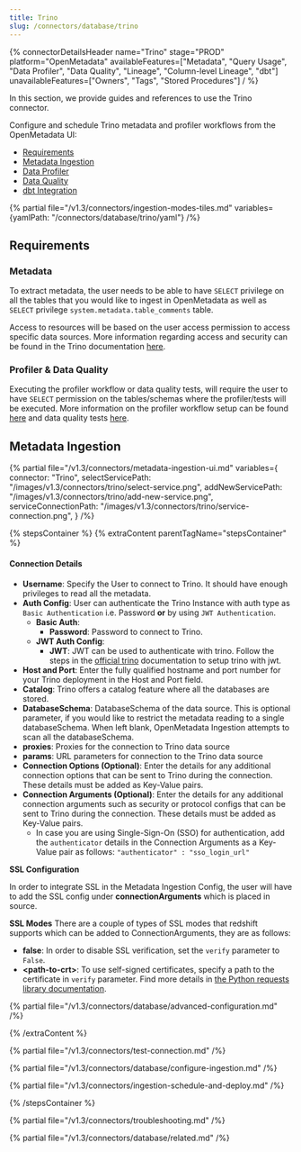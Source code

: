 ```yaml
---
title: Trino
slug: /connectors/database/trino
---
```


{% connectorDetailsHeader
name="Trino"
stage="PROD"
platform="OpenMetadata"
availableFeatures=["Metadata", "Query Usage", "Data Profiler", "Data Quality", "Lineage", "Column-level Lineage", "dbt"]
unavailableFeatures=["Owners", "Tags", "Stored Procedures"]
/ %}

In this section, we provide guides and references to use the Trino connector.

Configure and schedule Trino metadata and profiler workflows from the OpenMetadata UI:

- [Requirements](#requirements)
- [Metadata Ingestion](#metadata-ingestion)
- [Data Profiler](/connectors/ingestion/workflows/profiler)
- [Data Quality](/connectors/ingestion/workflows/data-quality)
- [dbt Integration](/connectors/ingestion/workflows/dbt)

{% partial file="/v1.3/connectors/ingestion-modes-tiles.md" variables={yamlPath: "/connectors/database/trino/yaml"} /%}

## Requirements

### Metadata

To extract metadata, the user needs to be able to have `SELECT` privilege on all the tables that you would like to ingest in OpenMetadata as well as `SELECT` privilege `system.metadata.table_comments` table.

Access to resources will be based on the user access permission to access specific data sources. More information regarding access and security can be found in the Trino documentation [here](https://trino.io/docs/current/security.html).

### Profiler & Data Quality

Executing the profiler workflow or data quality tests, will require the user to have `SELECT` permission on the tables/schemas where the profiler/tests will be executed. More information on the profiler workflow setup can be found [here](/connectors/ingestion/workflows/profiler) and data quality tests [here](/connectors/ingestion/workflows/data-quality).

## Metadata Ingestion
{% partial 
  file="/v1.3/connectors/metadata-ingestion-ui.md" 
  variables={
    connector: "Trino", 
    selectServicePath: "/images/v1.3/connectors/trino/select-service.png",
    addNewServicePath: "/images/v1.3/connectors/trino/add-new-service.png",
    serviceConnectionPath: "/images/v1.3/connectors/trino/service-connection.png",
} 
/%}

{% stepsContainer %}
{% extraContent parentTagName="stepsContainer" %}

#### Connection Details

- **Username**: Specify the User to connect to Trino. It should have enough privileges to read all the metadata.
- **Auth Config**: User can authenticate the Trino Instance with auth type as `Basic Authentication` i.e. Password **or** by using `JWT Authentication`.
  - **Basic Auth**:
    - **Password**: Password to connect to Trino.
  - **JWT Auth Config**:
    - **JWT**: JWT can be used to authenticate with trino. Follow the steps in the [official trino](https://trino.io/docs/current/security/jwt.html) documentation to setup trino with jwt.
- **Host and Port**: Enter the fully qualified hostname and port number for your Trino deployment in the Host and Port field.
- **Catalog**: Trino offers a catalog feature where all the databases are stored.
- **DatabaseSchema**: DatabaseSchema of the data source. This is optional parameter, if you would like to restrict the metadata reading to a single databaseSchema. When left blank, OpenMetadata Ingestion attempts to scan all the databaseSchema.
- **proxies**: Proxies for the connection to Trino data source
- **params**: URL parameters for connection to the Trino data source
- **Connection Options (Optional)**: Enter the details for any additional connection options that can be sent to Trino during the connection. These details must be added as Key-Value pairs.
- **Connection Arguments (Optional)**: Enter the details for any additional connection arguments such as security or protocol configs that can be sent to Trino during the connection. These details must be added as Key-Value pairs. 
  - In case you are using Single-Sign-On (SSO) for authentication, add the `authenticator` details in the Connection Arguments as a Key-Value pair as follows: `"authenticator" : "sso_login_url"`


**SSL Configuration**

In order to integrate SSL in the Metadata Ingestion Config, the user will have to add the SSL config under **connectionArguments** which is placed in source.

**SSL Modes**
There are a couple of types of SSL modes that redshift supports which can be added to ConnectionArguments, they are as follows:
- **false**: In order to disable SSL verification, set the `verify` parameter to `False`.
- **\<path-to-crt\>**: To use self-signed certificates, specify a path to the certificate in `verify` parameter.
Find more details in [the Python requests library documentation](https://requests.readthedocs.io/en/latest/user/advanced.html?highlight=ssl#ssl-cert-verification).

{% partial file="/v1.3/connectors/database/advanced-configuration.md" /%}

{% /extraContent %}

{% partial file="/v1.3/connectors/test-connection.md" /%}

{% partial file="/v1.3/connectors/database/configure-ingestion.md" /%}

{% partial file="/v1.3/connectors/ingestion-schedule-and-deploy.md" /%}

{% /stepsContainer %}

{% partial file="/v1.3/connectors/troubleshooting.md" /%}

{% partial file="/v1.3/connectors/database/related.md" /%}
